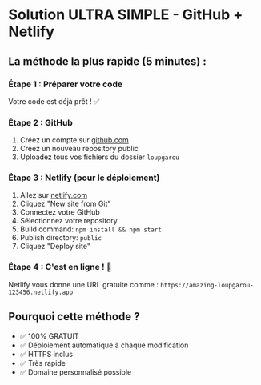 # Solution ULTRA SIMPLE - GitHub + Netlify

## La méthode la plus rapide (5 minutes) :

### Étape 1 : Préparer votre code
Votre code est déjà prêt ! ✅

### Étape 2 : GitHub
1. Créez un compte sur [github.com](https://github.com)
2. Créez un nouveau repository public
3. Uploadez tous vos fichiers du dossier `loupgarou`

### Étape 3 : Netlify (pour le déploiement)
1. Allez sur [netlify.com](https://netlify.com)
2. Cliquez "New site from Git"
3. Connectez votre GitHub
4. Sélectionnez votre repository
5. Build command: `npm install && npm start`
6. Publish directory: `public`
7. Cliquez "Deploy site"

### Étape 4 : C'est en ligne ! 🎉
Netlify vous donne une URL gratuite comme :
`https://amazing-loupgarou-123456.netlify.app`

## Pourquoi cette méthode ?
- ✅ 100% GRATUIT
- ✅ Déploiement automatique à chaque modification
- ✅ HTTPS inclus
- ✅ Très rapide
- ✅ Domaine personnalisé possible